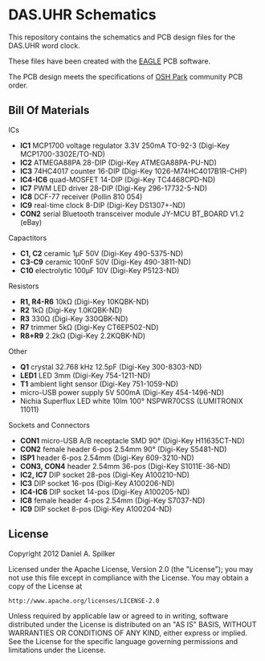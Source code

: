 DAS.UHR Schematics
==================

This repository contains the schematics and PCB design files for the DAS.UHR word clock.

These files have been created with the [EAGLE](http://www.cadsoftusa.com/) PCB software.

The PCB design meets the specifications of [OSH Park](http://oshpark.com/) community PCB order.


Bill Of Materials
-----------------

ICs
* **IC1** MCP1700 voltage regulator 3.3V 250mA TO-92-3 (Digi-Key MCP1700-3302E/TO-ND)
* **IC2** ATMEGA88PA 28-DIP (Digi-Key ATMEGA88PA-PU-ND)
* **IC3** 74HC4017 counter 16-DIP (Digi-Key 1026-M74HC4017B1R-CHP)
* **IC4-IC6** quad-MOSFET 14-DIP (Digi-Key TC4468CPD-ND)
* **IC7** PWM LED driver 28-DIP (Digi-Key 296-17732-5-ND)
* **IC8** DCF-77 receiver (Pollin 810 054)
* **IC9** real-time clock 8-DIP (Digi-Key DS1307+-ND)
* **CON2** serial Bluetooth transceiver module JY-MCU BT_BOARD V1.2 (eBay)

Capactitors
* **C1, C2** ceramic 1µF 50V (Digi-Key 490-5375-ND)
* **C3-C9** ceramic 100nF 50V (Digi-Key 490-3811-ND)
* **C10** electrolytic 100µF 10V (Digi-Key P5123-ND)

Resistors
* **R1, R4-R6** 10kΩ (Digi-Key 10KQBK-ND)
* **R2** 1kΩ (Digi-Key 1.0KQBK-ND)
* **R3** 330Ω (Digi-Key 330QBK-ND)
* **R7** trimmer 5kΩ (Digi-Key CT6EP502-ND)
* **R8+R9** 2.2kΩ (Digi-Key 2.2KQBK-ND)

Other
* **Q1** crystal 32.768 kHz 12.5pF (Digi-Key 300-8303-ND)
* **LED1** LED 3mm (Digi-Key 754-1211-ND)
* **T1** ambient light sensor (Digi-Key 751-1059-ND)
* micro-USB power supply 5V 500mA (Digi-Key 454-1496-ND)
* Nichia Superflux LED white 10lm 100° NSPWR70CSS (LUMITRONIX 11011)

Sockets and Connectors
* **CON1** micro-USB A/B receptacle SMD 90° (Digi-Key H11635CT-ND)
* **CON2** female header 6-pos 2.54mm 90° (Digi-Key S5481-ND)
* **ISP1** header 6-pos 2.54mm (Digi-Key 609-3210-ND)
* **CON3, CON4** header 2.54mm 36-pos (Digi-Key S1011E-36-ND)
* **IC2, IC7** DIP socket 28-pos (Digi-Key A100210-ND)
* **IC3** DIP socket 16-pos (Digi-Key A100206-ND)
* **IC4-IC6** DIP socket 14-pos (Digi-Key A100205-ND)
* **IC8** female header 4-pos 2.54mm (Digi-Key S7037-ND)
* **IC9** DIP socket 8-pos (Digi-Key A100204-ND)


License
-------

Copyright 2012 Daniel A. Spilker

Licensed under the Apache License, Version 2.0 (the "License");
you may not use this file except in compliance with the License.
You may obtain a copy of the License at

    http://www.apache.org/licenses/LICENSE-2.0

Unless required by applicable law or agreed to in writing, software
distributed under the License is distributed on an "AS IS" BASIS,
WITHOUT WARRANTIES OR CONDITIONS OF ANY KIND, either express or implied.
See the License for the specific language governing permissions and
limitations under the License.
